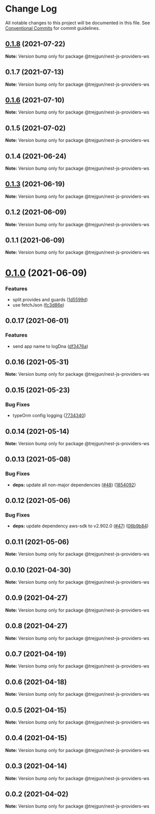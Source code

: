 # Change Log

All notable changes to this project will be documented in this file.
See [Conventional Commits](https://conventionalcommits.org) for commit guidelines.

## [0.1.8](https://github.com/trejgun/common-packages/compare/@trejgun/nest-js-providers-ws@0.1.7...@trejgun/nest-js-providers-ws@0.1.8) (2021-07-22)

**Note:** Version bump only for package @trejgun/nest-js-providers-ws





## 0.1.7 (2021-07-13)

**Note:** Version bump only for package @trejgun/nest-js-providers-ws





## [0.1.6](https://github.com/trejgun/common-packages/compare/@trejgun/nest-js-providers-ws@0.1.5...@trejgun/nest-js-providers-ws@0.1.6) (2021-07-10)

**Note:** Version bump only for package @trejgun/nest-js-providers-ws





## 0.1.5 (2021-07-02)

**Note:** Version bump only for package @trejgun/nest-js-providers-ws





## 0.1.4 (2021-06-24)

**Note:** Version bump only for package @trejgun/nest-js-providers-ws





## [0.1.3](https://github.com/trejgun/common-packages/compare/@trejgun/nest-js-providers-ws@0.1.2...@trejgun/nest-js-providers-ws@0.1.3) (2021-06-19)

**Note:** Version bump only for package @trejgun/nest-js-providers-ws





## 0.1.2 (2021-06-09)

**Note:** Version bump only for package @trejgun/nest-js-providers-ws





## 0.1.1 (2021-06-09)

**Note:** Version bump only for package @trejgun/nest-js-providers-ws





# [0.1.0](https://github.com/trejgun/common-packages/compare/@trejgun/nest-js-providers-ws@0.0.17...@trejgun/nest-js-providers-ws@0.1.0) (2021-06-09)


### Features

* split provides and guards ([1d5599d](https://github.com/trejgun/common-packages/commit/1d5599dfd2239256b6169db381f03de2931d1256))
* use fetchJson ([fc3d86e](https://github.com/trejgun/common-packages/commit/fc3d86e0a27e2cf4387d8706222abae24bde9b16))





## 0.0.17 (2021-06-01)


### Features

* send app name to logDna ([df3476a](https://github.com/trejgun/common-packages/commit/df3476a4a17098fdf80f99cf2400d114cd4e47ad))





## 0.0.16 (2021-05-31)

**Note:** Version bump only for package @trejgun/nest-js-providers-ws





## 0.0.15 (2021-05-23)


### Bug Fixes

* typeOrm config logging ([7734340](https://github.com/trejgun/common-packages/commit/77343402c7e0c63d3d19bfc55df29b961f68eaaa))





## 0.0.14 (2021-05-14)

**Note:** Version bump only for package @trejgun/nest-js-providers-ws





## 0.0.13 (2021-05-08)


### Bug Fixes

* **deps:** update all non-major dependencies ([#48](https://github.com/trejgun/common-packages/issues/48)) ([1854092](https://github.com/trejgun/common-packages/commit/1854092c4d51e9ec43aa1d75bb43037c21b11630))





## 0.0.12 (2021-05-06)


### Bug Fixes

* **deps:** update dependency aws-sdk to v2.902.0 ([#47](https://github.com/trejgun/common-packages/issues/47)) ([06b9b84](https://github.com/trejgun/common-packages/commit/06b9b845709c6eb67b7e04277f86ecb9bf19fc73))





## 0.0.11 (2021-05-06)

**Note:** Version bump only for package @trejgun/nest-js-providers-ws





## 0.0.10 (2021-04-30)

**Note:** Version bump only for package @trejgun/nest-js-providers-ws





## 0.0.9 (2021-04-27)

**Note:** Version bump only for package @trejgun/nest-js-providers-ws





## 0.0.8 (2021-04-27)

**Note:** Version bump only for package @trejgun/nest-js-providers-ws





## 0.0.7 (2021-04-19)

**Note:** Version bump only for package @trejgun/nest-js-providers-ws





## 0.0.6 (2021-04-18)

**Note:** Version bump only for package @trejgun/nest-js-providers-ws





## 0.0.5 (2021-04-15)

**Note:** Version bump only for package @trejgun/nest-js-providers-ws





## 0.0.4 (2021-04-15)

**Note:** Version bump only for package @trejgun/nest-js-providers-ws





## 0.0.3 (2021-04-14)

**Note:** Version bump only for package @trejgun/nest-js-providers-ws





## 0.0.2 (2021-04-02)

**Note:** Version bump only for package @trejgun/nest-js-providers-ws
